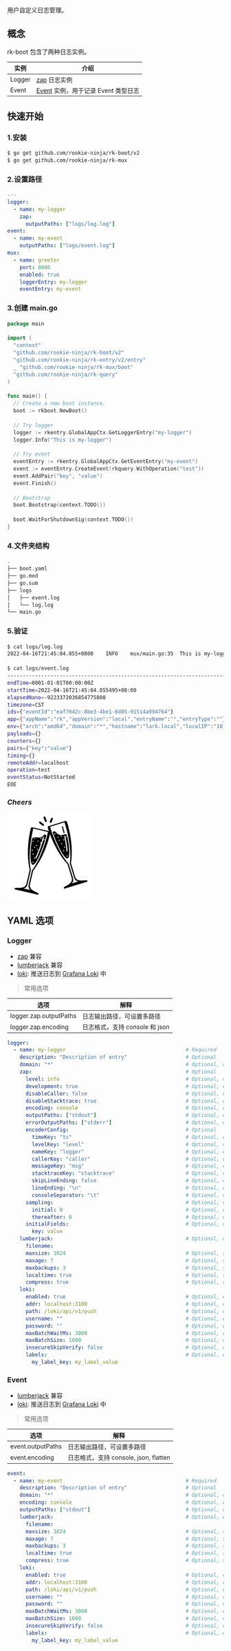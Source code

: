 用户自定义日志管理。

## 概念
rk-boot 包含了两种日志实例。

| 实例     | 介绍                                                                   |
|--------|----------------------------------------------------------------------|
| Logger | [zap](https://github.com/uber-go/zap) 日志实例                           |
| Event  | [Event](https://github.com/rookie-ninja/rk-query) 实例，用于记录 Event 类型日志 |

## 快速开始
### 1.安装

```bash
$ go get github.com/rookie-ninja/rk-boot/v2
$ go get github.com/rookie-ninja/rk-mux
```

### 2.设置路径
```yaml
---
logger:
  - name: my-logger
    zap:
      outputPaths: ["logs/log.log"]
event:
  - name: my-event
    outputPaths: ["logs/event.log"]
mux:
  - name: greeter
    port: 8080
    enabled: true
    loggerEntry: my-logger
    eventEntry: my-event
```

### 3.创建 main.go
```go
package main

import (
  "context"
  "github.com/rookie-ninja/rk-boot/v2"
  "github.com/rookie-ninja/rk-entry/v2/entry"
  _ "github.com/rookie-ninja/rk-mux/boot"
  "github.com/rookie-ninja/rk-query"
)

func main() {
  // Create a new boot instance.
  boot := rkboot.NewBoot()

  // Try logger
  logger := rkentry.GlobalAppCtx.GetLoggerEntry("my-logger")
  logger.Info("This is my-logger")

  // Try event
  eventEntry := rkentry.GlobalAppCtx.GetEventEntry("my-event")
  event := eventEntry.CreateEvent(rkquery.WithOperation("test"))
  event.AddPair("key", "value")
  event.Finish()

  // Bootstrap
  boot.Bootstrap(context.TODO())

  boot.WaitForShutdownSig(context.TODO())
}
```

### 4.文件夹结构
```bash
.
├── boot.yaml
├── go.mod
├── go.sum
├── logs
│   ├── event.log
│   └── log.log
└── main.go
```

### 5.验证
```bash
$ cat logs/log.log 
2022-04-16T21:45:04.855+0800    INFO    mux/main.go:35  This is my-logger

$ cat logs/event.log 
------------------------------------------------------------------------
endTime=0001-01-01T00:00:00Z
startTime=2022-04-16T21:45:04.855495+08:00
elapsedNano=-9223372036854775808
timezone=CST
ids={"eventId":"eaf7042c-8be3-4be1-8d85-91514a994764"}
app={"appName":"rk","appVersion":"local","entryName":"","entryType":""}
env={"arch":"amd64","domain":"*","hostname":"lark.local","localIP":"10.8.0.2","os":"darwin"}
payloads={}
counters={}
pairs={"key":"value"}
timing={}
remoteAddr=localhost
operation=test
eventStatus=NotStarted
EOE
```

### _**Cheers**_
![](../../../img/user-guide/cheers.png)

## YAML 选项
### Logger
- [zap](https://github.com/uber-go/zap) 兼容
- [lumberjack](https://github.com/natefinch/lumberjack) 兼容
- [loki](https://grafana.com/oss/loki/): 推送日志到 [Grafana Loki](https://grafana.com/oss/loki/) 中

> 常用选项

| 选项                     | 解释                     |
|------------------------|------------------------|
| logger.zap.outputPaths | 日志输出路径，可设置多路径          |
| logger.zap.encoding    | 日志格式，支持 console 和 json |

```yaml
logger:
  - name: my-logger                                       # Required
    description: "Description of entry"                   # Optional
    domain: "*"                                           # Optional, default: "*"
    zap:                                                  # Optional
      level: info                                         # Optional, default: info
      development: true                                   # Optional, default: true
      disableCaller: false                                # Optional, default: false
      disableStacktrace: true                             # Optional, default: true
      encoding: console                                   # Optional, default: console
      outputPaths: ["stdout"]                             # Optional, default: [stdout]
      errorOutputPaths: ["stderr"]                        # Optional, default: [stderr]
      encoderConfig:                                      # Optional
        timeKey: "ts"                                     # Optional, default: ts
        levelKey: "level"                                 # Optional, default: level
        nameKey: "logger"                                 # Optional, default: logger
        callerKey: "caller"                               # Optional, default: caller
        messageKey: "msg"                                 # Optional, default: msg
        stacktraceKey: "stacktrace"                       # Optional, default: stacktrace
        skipLineEnding: false                             # Optional, default: false
        lineEnding: "\n"                                  # Optional, default: \n
        consoleSeparator: "\t"                            # Optional, default: \t
      sampling:                                           # Optional, default: nil
        initial: 0                                        # Optional, default: 0
        thereafter: 0                                     # Optional, default: 0
      initialFields:                                      # Optional, default: empty map
        key: value
    lumberjack:                                           # Optional, default: nil
      filename:
      maxsize: 1024                                       # Optional, suggested: 1024 (MB)
      maxage: 7                                           # Optional, suggested: 7 (day)
      maxbackups: 3                                       # Optional, suggested: 3 (day)
      localtime: true                                     # Optional, suggested: true
      compress: true                                      # Optional, suggested: true
    loki:
      enabled: true                                       # Optional, default: false
      addr: localhost:3100                                # Optional, default: localhost:3100
      path: /loki/api/v1/push                             # Optional, default: /loki/api/v1/push
      username: ""                                        # Optional, default: ""
      password: ""                                        # Optional, default: ""
      maxBatchWaitMs: 3000                                # Optional, default: 3000
      maxBatchSize: 1000                                  # Optional, default: 1000
      insecureSkipVerify: false                           # Optional, default: false
      labels:                                             # Optional, default: empty map
        my_label_key: my_label_value
```

### Event
- [lumberjack](https://github.com/natefinch/lumberjack) 兼容
- [loki](https://grafana.com/oss/loki/): 推送日志到 [Grafana Loki](https://grafana.com/oss/loki/) 中

> 常用选项

| 选项                | 解释                             |
|-------------------|--------------------------------|
| event.outputPaths | 日志输出路径，可设置多路径                  |
| event.encoding    | 日志格式，支持 console, json, flatten |

```yaml
event:
  - name: my-event                                        # Required
    description: "Description of entry"                   # Optional
    domain: "*"                                           # Optional, default: "*"
    encoding: console                                     # Optional, default: console
    outputPaths: ["stdout"]                               # Optional, default: [stdout]
    lumberjack:                                           # Optional, default: nil
      filename:
      maxsize: 1024                                       # Optional, suggested: 1024 (MB)
      maxage: 7                                           # Optional, suggested: 7 (day)
      maxbackups: 3                                       # Optional, suggested: 3 (day)
      localtime: true                                     # Optional, suggested: true
      compress: true                                      # Optional, suggested: true
    loki:
      enabled: true                                       # Optional, default: false
      addr: localhost:3100                                # Optional, default: localhost:3100
      path: /loki/api/v1/push                             # Optional, default: /loki/api/v1/push
      username: ""                                        # Optional, default: ""
      password: ""                                        # Optional, default: ""
      maxBatchWaitMs: 3000                                # Optional, default: 3000
      maxBatchSize: 1000                                  # Optional, default: 1000
      insecureSkipVerify: false                           # Optional, default: false
      labels:                                             # Optional, default: empty map
        my_label_key: my_label_value
```
